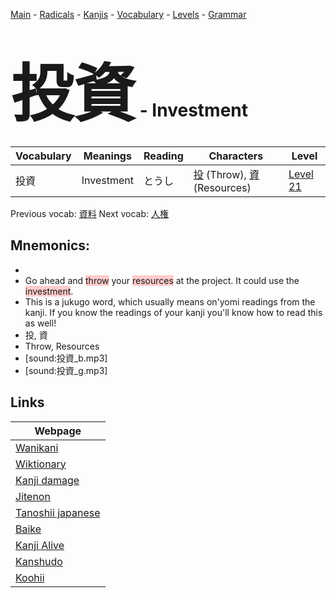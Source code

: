 <style> bigfont {font-size: 100px}</style>
[Main](../README.md) -
[Radicals](../radicals.md) -
[Kanjis](../kanjis.md) -
[Vocabulary](../vocabulary.md) -
[Levels](../levels.md) -
[Grammar](../grammar.md)
# <bigfont> 投資</bigfont> - Investment 

| Vocabulary | Meanings | Reading | Characters | Level |
| --- | --- | --- | --- | --- |
| 投資 | Investment | とうし |  [投](../kanjis/投.md) (Throw), [資](../kanjis/資.md) (Resources) | [Level 21](../levels/wk_level21.md) |

Previous vocab: [資料](資料.md) Next vocab: [人権](人権.md) 

## Mnemonics:

* 
* Go ahead and <span style="background-color:#ffcccb"> throw</span> your <span style="background-color:#ffcccb"> resources</span> at the project. It could use the <span style="background-color:#ffcccb"> investment</span>.
* This is a jukugo word, which usually means on'yomi readings from the kanji. If you know the readings of your kanji you'll know how to read this as well!
* 投, 資
* Throw, Resources
* [sound:投資_b.mp3]
* [sound:投資_g.mp3]


## Links 

| Webpage |
| --- |
| [Wanikani          ](https://www.wanikani.com/kanji/投資) |
| [Wiktionary        ](https://en.wiktionary.org/wiki/投資) |
| [Kanji damage      ](http://www.kanjidamage.com/kanji/search?utf8=✓&q=投資) |
| [Jitenon           ](https://jitenon.com/kanji/投資) |
| [Tanoshii japanese ](https://www.tanoshiijapanese.com/dictionary/kanji.cfm?k=投資) |
| [Baike             ](https://baike.baidu.com/item/投資) |
| [Kanji Alive       ](https://app.kanjialive.com/投資) |
| [Kanshudo          ](https://www.kanshudo.com/searchmn?q=投資) |
| [Koohii            ](https://kanji.koohii.com/study/kanji/投資) |
